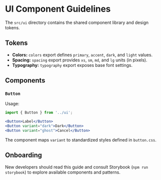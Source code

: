 # UI Component Guidelines

The `src/ui` directory contains the shared component library and design tokens.

## Tokens
- **Colors:** `colors` export defines `primary`, `accent`, `dark`, and `light` values.
- **Spacing:** `spacing` export provides `xs`, `sm`, `md`, and `lg` units (in pixels).
- **Typography:** `typography` export exposes base font settings.

## Components
### `Button`
Usage:
```jsx
import { Button } from '../ui';

<Button>Label</Button>
<Button variant="dark">Dark</Button>
<Button variant="ghost">Cancel</Button>
```

The component maps `variant` to standardized styles defined in `button.css`.

## Onboarding
New developers should read this guide and consult Storybook (`npm run storybook`) to explore available components and patterns.
